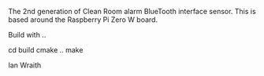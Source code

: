 The 2nd generation of Clean Room alarm BlueTooth interface sensor.
This is based around the Raspberry Pi Zero W board.

Build with ..

cd build
cmake ..
make

Ian Wraith
